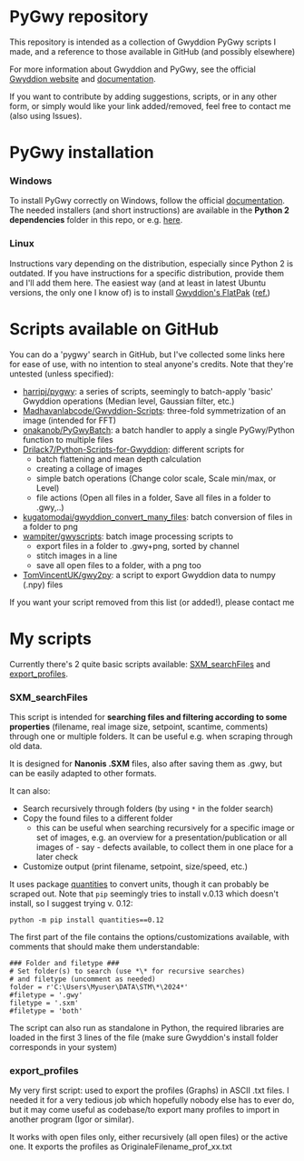 # PyGwy repository

This repository is intended as a collection of Gwyddion PyGwy scripts I made, and a reference to those available in GitHub (and possibly elsewhere)

For more information about Gwyddion and PyGwy, see the official [Gwyddion website](http://gwyddion.net) and [documentation](http://gwyddion.net/documentation/user-guide-en/pygwy.html).

If you want to contribute by adding suggestions, scripts, or in any other form, or simply would like your link added/removed, feel free to contact me (also using Issues).


# PyGwy installation

### Windows
To install PyGwy correctly on Windows, follow the official [documentation](http://gwyddion.net/documentation/user-guide-en/installation-ms-windows.html). The needed installers (and short instructions) are available in the **Python 2 dependencies** folder in this repo, or e.g. [here](https://sourceforge.net/projects/gwyddion/files/pygtk-win32/).

### Linux
Instructions vary depending on the distribution, especially since Python 2 is outdated. If you have instructions for a specific distribution, provide them and I'll add them here.
The easiest way (and at least in latest Ubuntu versions, the only one I know of) is to install [Gwyddion's FlatPak](https://flathub.org/apps/net.gwyddion.Gwyddion) ([ref.](https://sourceforge.net/p/gwyddion/discussion/pygwy/thread/24a071efea/))



# Scripts available on GitHub
You can do a 'pygwy' search in GitHub, but I've collected some links here for ease of use, with no intention to steal anyone's credits. Note that they're untested (unless specified):
- [harripj/pygwy](https://github.com/harripj/pygwy): a series of scripts, seemingly to batch-apply 'basic' Gwyddion operations (Median level, Gaussian filter, etc.)
- [Madhavanlabcode/Gwyddion-Scripts](https://github.com/Madhavanlabcode/Gwyddion-Scripts): three-fold symmetrization of an image (intended for FFT)
- [onakanob/PyGwyBatch](https://github.com/onakanob/PyGwyBatch): a batch handler to apply a single PyGwy/Python function to multiple files
- [Drilack7/Python-Scripts-for-Gwyddion](https://github.com/Drilack7/Python-Scripts-for-Gwyddion): different scripts for
  - batch flattening and mean depth calculation 
  - creating a collage of images
  - simple batch operations (Change color scale, Scale min/max, or Level)
  - file actions (Open all files in a folder, Save all files in a folder to .gwy,..)
- [kugatomodai/gwyddion_convert_many_files](https://github.com/kugatomodai/gwyddion_convert_many_files): batch conversion of files in a folder to png
- [wampiter/gwyscripts](https://github.com/wampiter/gwyscripts): batch image processing scripts to
  - export files in a folder to .gwy+png, sorted by channel
  - stitch images in a line
  - save all open files to a folder, with a png too
- [TomVincentUK/gwy2py](https://github.com/TomVincentUK/gwy2py): a script to export Gwyddion data to numpy (.npy) files

If you want your script removed from this list (or added!), please contact me

# My scripts

Currently there's  2 quite basic scripts available: [SXM_searchFiles](sxm_searchfiles) and [export_profiles](export_profiles).

### SXM_searchFiles
This script is intended for **searching files and filtering according to some properties** (filename, real image size, setpoint, scantime, comments) through one or multiple folders. It can be useful e.g. when scraping through old data.

It is designed for **Nanonis .SXM** files, also after saving them as .gwy, but can be easily adapted to other formats.

It can also:
- Search recursively through folders (by using `*` in the folder search)
- Copy the found files to a different folder
  - this can be useful when searching recursively for a specific image or set of images, e.g. an overview for a presentation/publication or all images of - say - defects available, to collect them in one place for a later check
- Customize output (print filename, setpoint, size/speed, etc.)

It uses package [quantities](https://pypi.org/project/quantities/) to convert units, though it can probably be scraped out. Note that `pip` seemingly tries to install v.0.13 which doesn't install, so I suggest trying v. 0.12:

`python -m pip install quantities==0.12`

The first part of the file contains the options/customizations available, with comments that should make them understandable:
```
### Folder and filetype ###
# Set folder(s) to search (use *\* for recursive searches) 
# and filetype (uncomment as needed)
folder = r'C:\Users\Myuser\DATA\STM\*\2024*'
#filetype = '.gwy' 
filetype = '.sxm' 
#filetype = 'both' 
```

The script can also run as standalone in Python, the required libraries are loaded in the first 3 lines of the file (make sure Gwyddion's install folder corresponds in your system)

### export_profiles
My very first script: used to export the profiles (Graphs) in ASCII .txt files.
I needed it for a very tedious job which hopefully nobody else has to ever do, but it may come useful as codebase/to export many profiles to import in another program (Igor or similar).

It works with open files only, either recursively (all open files) or the active one. It exports the profiles as OriginaleFilename_prof_xx.txt
